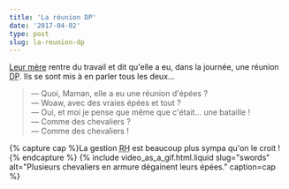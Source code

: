 ```yaml
---
title: 'La réunion DP'
date: '2017-04-02'
type: post
slug: la-reunion-dp
---
```


[Leur mère](http://libelilou.github.io/) rentre du travail et dit qu'elle a eu, dans la journée, une réunion <abbr title="Délégués du Personnel">DP</abbr>. Ils se sont mis à en parler tous les deux…

> — Quoi, Maman, elle a eu une réunion d'épées ?  
> — Woaw, avec des vraies épées et tout ?  
> — Oui, et moi je pense que même que c'était… une bataille !  
> — Comme des chevaliers ?  
> — Comme des chevaliers !

{% capture cap %}La gestion <abbr title="Ressources Humaines">RH</abbr> est beaucoup plus sympa qu'on le croit !{% endcapture %}
{% include video_as_a_gif.html.liquid
slug="swords"
alt="Plusieurs chevaliers en armure dégainent leurs épées."
caption=cap
%}
